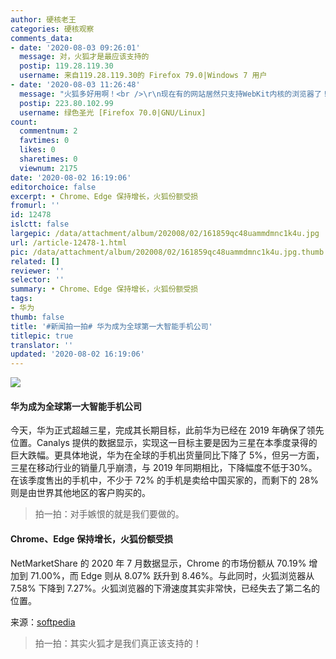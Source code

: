 ```yaml
---
author: 硬核老王
categories: 硬核观察
comments_data:
- date: '2020-08-03 09:26:01'
  message: 对，火狐才是最应该支持的
  postip: 119.28.119.30
  username: 来自119.28.119.30的 Firefox 79.0|Windows 7 用户
- date: '2020-08-03 11:26:48'
  message: "火狐多好用啊！<br />\r\n现在有的网站居然只支持WebKit内核的浏览器了！"
  postip: 223.80.102.99
  username: 绿色圣光 [Firefox 70.0|GNU/Linux]
count:
  commentnum: 2
  favtimes: 0
  likes: 0
  sharetimes: 0
  viewnum: 2175
date: '2020-08-02 16:19:06'
editorchoice: false
excerpt: • Chrome、Edge 保持增长，火狐份额受损
fromurl: ''
id: 12478
islctt: false
largepic: /data/attachment/album/202008/02/161859qc48uammdmnc1k4u.jpg
url: /article-12478-1.html
pic: /data/attachment/album/202008/02/161859qc48uammdmnc1k4u.jpg.thumb.jpg
related: []
reviewer: ''
selector: ''
summary: • Chrome、Edge 保持增长，火狐份额受损
tags:
- 华为
thumb: false
title: '#新闻拍一拍# 华为成为全球第一大智能手机公司'
titlepic: true
translator: ''
updated: '2020-08-02 16:19:06'
---
```


![](/data/attachment/album/202008/02/161859qc48uammdmnc1k4u.jpg)


#### 华为成为全球第一大智能手机公司


今天，华为正式超越三星，完成其长期目标，此前华为已经在 2019 年确保了领先位置。Canalys 提供的数据显示，实现这一目标主要是因为三星在本季度录得的巨大跌幅。更具体地说，华为在全球的手机出货量同比下降了 5%，但另一方面，三星在移动行业的销量几乎崩溃，与 2019 年同期相比，下降幅度不低于30%。在该季度售出的手机中，不少于 72% 的手机是卖给中国买家的，而剩下的 28% 则是由世界其他地区的客户购买的。



> 
> 拍一拍：对手嫉恨的就是我们要做的。
> 
> 
> 


#### Chrome、Edge 保持增长，火狐份额受损


NetMarketShare 的 2020 年 7 月数据显示，Chrome 的市场份额从 70.19% 增加到 71.00%，而 Edge 则从 8.07% 跃升到 8.46%。与此同时，火狐浏览器从 7.58% 下降到 7.27%。火狐浏览器的下滑速度其实非常快，已经失去了第二名的位置。


来源：[softpedia](https://news.softpedia.com/news/google-chrome-microsoft-edge-keep-growing-firefox-is-the-main-victim-530701.shtml)



> 
> 拍一拍：其实火狐才是我们真正该支持的！
> 
> 
>